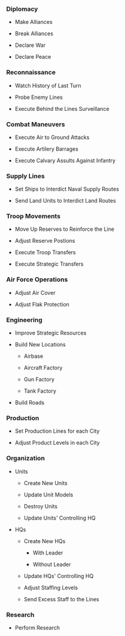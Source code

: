### Diplomacy

- Make Alliances

- Break Alliances

- Declare War

- Declare Peace

### Reconnaissance

- Watch History of Last Turn

- Probe Enemy Lines

- Execute Behind the Lines Surveillance

### Combat Maneuvers

- Execute Air to Ground Attacks

- Execute Artilery Barrages

- Execute Calvary Assults Against Infantry

### Supply Lines

- Set Ships to Interdict Naval Supply Routes

- Send Land Units to Interdict Land Routes

### Troop Movements

- Move Up Reserves to Reinforce the Line

- Adjust Reserve Postions

- Execute Troop Transfers

- Execute Strategic Transfers

### Air Force Operations

- Adjust Air Cover

- Adjust Flak Protection

### Engineering

- Improve Strategic Resources

- Build New Locations

  - Airbase

  - Aircraft Factory

  - Gun Factory

  - Tank Factory

- Build Roads

### Production

- Set Production Lines for each City

- Adjust Product Levels in each City

### Organization

- Units

  - Create New Units

  - Update Unit Models

  - Destroy Units

  - Update Units' Controlling HQ
  
- HQs

  - Create New HQs

    - With Leader
  
    - Without Leader

  - Update HQs' Controlling HQ

  - Adjust Staffing Levels
  
  - Send Excess Staff to the Lines

### Research

- Perform Research
